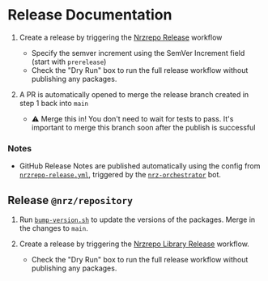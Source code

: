 # Release Documentation

1. Create a release by triggering the [Nrzrepo Release][1] workflow

   - Specify the semver increment using the SemVer Increment field (start with `prerelease`)
   - Check the "Dry Run" box to run the full release workflow without publishing any packages.

2. A PR is automatically opened to merge the release branch created in step 1 back into `main`

   - ⚠️ Merge this in! You don't need to wait for tests to pass. It's important to merge this branch soon after the
     publish is successful

### Notes

- GitHub Release Notes are published automatically using the config from [`nrzrepo-release.yml`][2],
  triggered by the [`nrz-orchestrator`][3] bot.

## Release `@nrz/repository`

1. Run [`bump-version.sh`][4] to update the versions of the packages. Merge in the changes to `main`.

2. Create a release by triggering the [Nrzrepo Library Release][5] workflow.
   - Check the "Dry Run" box to run the full release workflow without publishing any packages.

[1]: https://github.com/khulnasoft/nrzrepo/actions/workflows/nrzrepo-release.yml
[2]: https://github.com/khulnasoft/nrzrepo/blob/main/.github/nrzrepo-release.yml
[3]: https://github.com/apps/nrz-orchestrator
[4]: https://github.com/khulnasoft/nrzrepo/blob/main/packages/nrz-repository/scripts/bump-version.sh
[5]: https://github.com/khulnasoft/nrzrepo/actions/workflows/nrzrepo-library-release.yml
